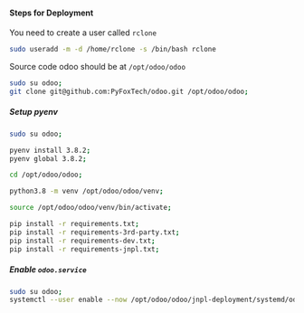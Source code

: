#### Steps for Deployment
You need to create a user called `rclone`

```bash
sudo useradd -m -d /home/rclone -s /bin/bash rclone
```

Source code odoo should be at `/opt/odoo/odoo`
```bash
sudo su odoo;
git clone git@github.com:PyFoxTech/odoo.git /opt/odoo/odoo;
```

##### Setup pyenv
```bash
sudo su odoo;

pyenv install 3.8.2;
pyenv global 3.8.2;

cd /opt/odoo/odoo;

python3.8 -m venv /opt/odoo/odoo/venv;

source /opt/odoo/odoo/venv/bin/activate;

pip install -r requirements.txt;
pip install -r requirements-3rd-party.txt;
pip install -r requirements-dev.txt;
pip install -r requirements-jnpl.txt;
```

##### Enable `odoo.service`
```bash
sudo su odoo;
systemctl --user enable --now /opt/odoo/odoo/jnpl-deployment/systemd/odoo.service;
```

